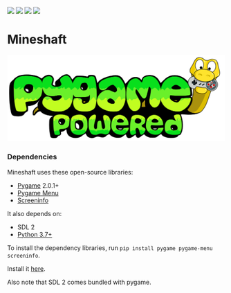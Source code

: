 [![](https://img.shields.io/badge/Cool-Yes-blue)](https://duckduckgo.com/😎)
[![](https://img.shields.io/discord/868588717244317697?color=blue&label=Discord%20Community&logo=Discord&logoColor=black&style=social)](http://dsc.gg/mineshaft2d)
[![](https://img.shields.io/badge/Pygame-2.0.1%2B-yellowgreen)](https://pygame.org)
[![](https://img.shields.io/badge/Python%20-3.7%2B-yellow)](https://python.org)

# Mineshaft

[![Pygame Powered!](https://github.com/pygame/pygame/blob/main/docs/pygame_powered.png)](https://pygame.org) 

### Dependencies
Mineshaft uses these open-source libraries:
- [Pygame](https://github.com/pygame/pygame) 2.0.1+
- [Pygame Menu](https://pypi.org/project/pygame-menu)
- [Screeninfo](https://pypi.org/project/screeninfo)

It also depends on:
- SDL 2
- [Python 3.7+](https://python.org)

To install the dependency libraries, run `pip install pygame pygame-menu screeninfo`.

Install it [here](https://python.org).

Also note that SDL 2 comes bundled with pygame.


